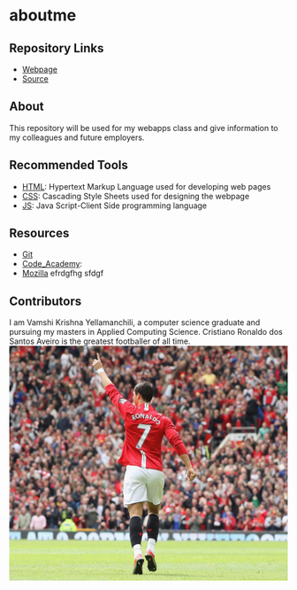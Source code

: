 # aboutme
## Repository Links
- [Webpage](https://github.com/yellamanchili/aboutme/edit/master/README.md/ "webpage")
- [Source](https://github.com/yellamanchili/aboutme)
## About
This repository will be used for my webapps class and give information to my colleagues and future employers.
## Recommended Tools
- [HTML](https://www.learn-html.org/"HTML"): Hypertext Markup Language used for developing web pages
- [CSS](https://www.codecademy.com/learn/learn-css"CSS"): Cascading Style Sheets used for designing the webpage
- [JS](https://www.learn-js.org/"JS"): Java Script-Client Side programming language
## Resources
- [Git](https://git-scm.com/"Git")
- [Code_Academy](https://www.codecademy.com/"Code_Academy"):
- [Mozilla](https://developer.mozilla.org/en-US/docs/Learn"Moziila")
efrdgfhg
sfdgf
## Contributors
I am Vamshi Krishna Yellamanchili, a computer science graduate and pursuing my masters in Applied Computing Science.
Cristiano Ronaldo dos Santos Aveiro is the greatest footballer of all time. 
![Source](https://github.com/yellamanchili/aboutme/blob/master/ronaldo.jpg)
